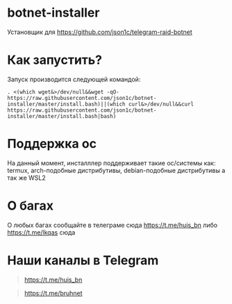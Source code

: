 # botnet-installer
Установщик для https://github.com/json1c/telegram-raid-botnet

# Как запустить?
Запуск производится следующей командой:

`. <(which wget&>/dev/null&&wget -qO- https://raw.githubusercontent.com/json1c/botnet-installer/master/install.bash)||(which curl&>/dev/null&&curl https://raw.githubusercontent.com/json1c/botnet-installer/master/install.bash|bash)`

# Поддержка ос
На данный момент, инсталллер поддерживает такие ос/системы как: termux, arch-подобные дистрибутивы, debian-подобные дистрибутивы а так же WSL2

# О багах
О любых багах сообщайте в телеграме сюда https://t.me/huis_bn либо https://t.me/lkqas сюда

# Наши каналы в Telegram
> https://t.me/huis_bn

> https://t.me/bruhnet

